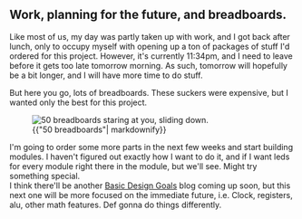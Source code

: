 ## Work, planning for the future, and breadboards.

Like most of us, my day was partly taken up with work, and I got back after lunch, only to occupy myself with opening up a ton of packages of stuff I'd ordered for this project.  However, it's currently 11:34pm, and I need to leave before it gets too late tomorrow morning.  As such, tomorrow will hopefully be a bit longer, and I will have more time to do stuff.  

But here you go, lots of breadboards.  These suckers were expensive, but I wanted only the best for this project.  
<figure>
  <div>
  <img src="{{site.url}}/assets/img/20250426_233551.jpg" alt="50 breadboards staring at you, sliding down.  "/>
  </div>
  <figcaption>{{"50 breadboards"| markdownify}}</figcaption>
</figure>

I'm going to order some more parts in the next few weeks and start building modules.  I haven't figured out exactly how I want to do it, and if I want leds for every module right there in the module, but we'll see.  Might try something special.  
I think there'll be another [Basic Design Goals](https://thecodingchicken.github.io/2025/04/24/some-basic-design-goals.html) blog coming up soon, but this next one will be more focused on the immediate future, i.e. Clock, registers, alu, other math features.  Def gonna do things differently.  
